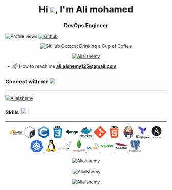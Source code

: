 <h1 align="center">Hi <img src="https://media.giphy.com/media/hvRJCLFzcasrR4ia7z/giphy.gif" width="25">, I'm Ali mohamed</h1>
<h3 align="center">DevOps Engineer</h3>

![Profile views](https://komarev.com/ghpvc/?username=Alialshemy&label=Profile%20views&color=0e75b6&style=flat)
[![Github](https://img.shields.io/github/followers/Alialshemy?label=Follow&style=social)](https://github.com/Alialshemy)

<div align=center>
        <img src="https://github.com/Alialshesmy/Alialshemy/blob/main/images/ali.png" alt="GitHub Octocat Drinking a Cup of Coffee" height="200">
</div>

<p align="center"> <a href="https://github.com/ryo-ma/github-profile-trophy"><img src="https://github-profile-trophy.vercel.app/?username=Alialshemy" alt="Alialshemy" /></a> </p>

- 📫 How to reach me **ali.alshemy125@gmail.com**
<h3 align="left">Connect with me <img src='https://raw.githubusercontent.com/ShahriarShafin/ShahriarShafin/main/Assets/handshake.gif' width="50px"></h3>

***

<p align="left">
<a href="https://www.linkedin.com/in/ali-mohamed-500a38217/" target="blank"><img align="center" src="https://raw.githubusercontent.com/rahuldkjain/github-profile-readme-generator/master/src/images/icons/Social/linked-in-alt.svg" alt="Alialshemy" height="30" width="40" /></a>
</p>


<h3 align="left">Skills <img src = "https://media2.giphy.com/media/QssGEmpkyEOhBCb7e1/giphy.gif?cid=ecf05e47a0n3gi1bfqntqmob8g9aid1oyj2wr3ds3mg700bl&rid=giphy.gif" width=25px height=20px></h3>

***

<p align="center"> <a href="https://aws.amazon.com" target="_blank" rel="noreferrer"> <img src="https://github.com/Alialshemy/Alialshemy/blob/main/icons/amazonwebservices/amazonwebservices-original-wordmark.svg" alt="aws" width="40" height="40"/></a>
  <a href="https://www.gnu.org/software/bash/" target="_blank" rel="noreferrer"> <img src="https://github.com/Alialshemy/Alialshemy/blob/main/icons/bash/bash-original.svg" alt="bash" width="40" height="40"/> </a> 
 <a href="https://www.cprogramming.com/" target="_blank" rel="noreferrer"> <img src="https://github.com/Alialshemy/Alialshemy/blob/main/icons/c/c-original.svg" alt="c" width="40" height="40"/>
  </a>
    <a href="https://www.w3schools.com/css/" target="_blank" rel="noreferrer"> <img src="https://github.com/Alialshemy/Alialshemy/blob/main/icons/css3/css3-original-wordmark.svg" alt="css3" width="40" height="40"/> </a> 
    <a href="https://www.djangoproject.com/" target="_blank" rel="noreferrer"> <img src="https://github.com/Alialshemy/Alialshemy/blob/main/icons/django/django-plain-wordmark.svg" alt="django" width="40" height="40"/> </a>
     <a href="https://www.docker.com/" target="_blank" rel="noreferrer"> <img src="https://github.com/Alialshemy/Alialshemy/blob/main/icons/docker/docker-original-wordmark.svg" alt="docker" width="40" height="40"/> </a>
     <a href="https://git-scm.com/" target="_blank" rel="noreferrer"> <img src="https://github.com/Alialshemy/Alialshemy/blob/main/icons/git/git-original.svg" alt="git" width="40" height="40"/> </a> 
      <a href="https://www.w3.org/html/" target="_blank" rel="noreferrer"> <img src="https://github.com/Alialshemy/Alialshemy/blob/main/icons/html5/html5-original-wordmark.svg" alt="html5" width="40" height="40"/> </a>  
      <a href="https://www.jenkins.io" target="_blank" rel="noreferrer"> <img src="https://github.com/Alialshemy/Alialshemy/blob/main/icons/jenkins/jenkins-original.svg" alt="jenkins" width="40" height="40"/> </a> <a href="https://www.terraform.io/" target="_blank" rel="noreferrer"> <img src="https://github.com/Alialshemy/Alialshemy/blob/main/icons/terraform/terraform-original-wordmark.svg" alt="terraform" width="40" height="40"/> </a>
       <a href="https://www.ansible.com/" target="_blank" rel="noreferrer"> <img src="https://github.com/Alialshemy/Alialshemy/blob/main/icons/ansible/ansible-original-wordmark.svg" alt="ansible" width="40" height="40"/> </a>  <a href="https://kubernetes.io" target="_blank" rel="noreferrer"> <img src="https://github.com/Alialshemy/Alialshemy/blob/main/icons/kubernetes/kubernetes-icon.svg" alt="kubernetes" width="40" height="40"/> </a> 
       <a href="https://www.linux.org/" target="_blank" rel="noreferrer"> <img src="https://github.com/Alialshemy/Alialshemy/blob/main/icons/linux/linux-original.svg" alt="linux" width="40" height="40"/> </a> 
       <a href="https://mariadb.org/" target="_blank" rel="noreferrer"> <img src="https://github.com/Alialshemy/Alialshemy/blob/main/icons/mariadb/mariadb-icon.svg" alt="mariadb" width="40" height="40"/> </a> <a href="https://www.mongodb.com/" target="_blank" rel="noreferrer"> <img src="https://github.com/Alialshemy/Alialshemy/blob/main/icons/mongodb/mongodb-original-wordmark.svg" alt="mongodb" width="40" height="40"/> </a>
        <a href="https://www.mysql.com/" target="_blank" rel="noreferrer"> <img src="https://github.com/Alialshemy/Alialshemy/blob/main/icons/mysql/mysql-original-wordmark.svg" alt="mysql" width="40" height="40"/> </a>
         <a href="https://www.nginx.com" target="_blank" rel="noreferrer"> <img src="https://github.com/Alialshemy/Alialshemy/blob/main/icons/nginx/nginx-original.svg" alt="nginx" width="40" height="40"/> </a> <a href="https://httpd.apache.org/" target="_blank" rel="noreferrer"> <img src="https://github.com/Alialshemy/Alialshemy/blob/main/icons/apache/apache-original-wordmark.svg" alt="apache" width="40" height="40"/> </a> 
         <a href="https://www.postgresql.org" target="_blank" rel="noreferrer"> <img src="https://github.com/Alialshemy/Alialshemy/blob/main/icons/postgresql/postgresql-original-wordmark.svg" alt="postgresql" width="40" height="40"/> </a>
          </p>

<div align="center">
<p><img align="center" src="https://github-readme-stats.vercel.app/api/top-langs?username=Alialshemy&show_icons=true&locale=en&layout=compact" alt="Alialshemy" /></p>

<p>&nbsp;<img align="center" src="https://github-readme-stats.vercel.app/api?username=Alialshemy&show_icons=true&locale=en" alt="Alialshemy" /></p>

<p><img align="center" src="https://github-readme-streak-stats.herokuapp.com/?user=Alialshemy" alt="Alialshemy" /></p>
</div>


<!-- <div align="center">
<p><img align="center" src="https://raw.githubusercontent.com/Adam-pw/Adam-pw/main/animation_500_kxa883sd.gif" alt="adam-pw" /></p>
</div> -->



